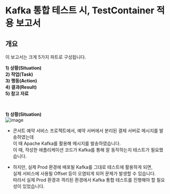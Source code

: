 # Kafka 통합 테스트 시, TestContainer 적용 보고서 

## 개요

이 보고서는 크게 5가지 파트로 구성됩니다.
  
**1) 상황(Situation)** <br>
**2) 작업(Task)** <br>
**3) 행동(Action)** <br> 
**4) 결과(Result)** <br>
**5) 참고 자료** <br>


<br> 

**1) 상황(Situation)** <br> 
![image](https://github.com/user-attachments/assets/ec7f68d7-064a-47e6-9917-fbdacf61df03)

- 콘서트 예약 서비스 프로젝트에서, 예약 서버에서 분리된 결제 서버로 메시지를 발송하였는데 <br> 
  이 때 Apache Kafka를 활용해 메시지를 발송하였습니다. <br> 
  이 때, 작성한 애플리케이션 코드가 Kafka를 통해 잘 동작하는지 테스트가 필요했습니다. <br>

- 하지만, 실제 Prod 환경에 배포될 Kafka를 그대로 테스트에 활용하게 되면, <br> 
  실제 서비스에 사용될 Offset 등이 오염되게 되어 문제가 발생할 수 있습니다. <br>
  따라서 실제 Prod 환경과 격리된 환경에서 Kafka 통합 테스트를 진행해야 할 필요성이 있었습니다. <br>

